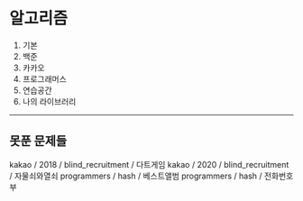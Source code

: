 # 알고리즘
1. 기본 
2. 백준
2. 카카오
3. 프로그래머스
4. 연습공간
5. 나의 라이브러리

---
## 못푼 문제들
kakao / 2018 / blind_recruitment / 다트게임
kakao / 2020 / blind_recruitment / 자물쇠와열쇠
programmers / hash / 베스트앨범
programmers / hash / 전화번호부